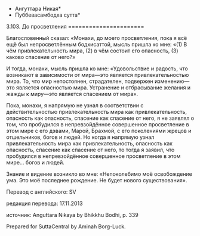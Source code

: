 * Ангуттара Никая*
* Пуббевасамбодха сутта*

3\.103\. До просветления
\=\=\=\=\=\=\=\=\=\=\=\=\=\=\=\=\=\=\=\=\=\=

Благословенный сказал: «Монахи, до моего просветления, пока я всё ещё был непросветлённым бодхисаттой, мысль пришла ко мне: «\(1\) В чём привлекательность мира, \(2\) в чём состоит его опасность, \(3\) каково спасение от него?»

И тогда, монахи, мысль пришла ко мне: «Удовольствие и радость, что возникают в зависимости от мира—это является привлекательностью мира\. То, что мир непостоянен, страдателен, подвержен изменению—это является опасностью мира\. Устранение и отбрасывание желания и жажды к миру—это является спасением от мира»\.

Пока, монахи, я напрямую не узнал в соответствии с действительностью привлекательность мира как привлекательность, опасность как опасность, спасение как спасение от него, я не заявлял о том, что пробудился в непревзойдённое совершенное просветление в этом мире с его дэвами, Марой, Брахмой, с его поколениями жрецов и отшельников, богов и людей\. Но когда я напрямую узнал привлекательность мира как привлекательность, опасность как опасность, спасение как спасение от него, то тогда я заявил, что пробудился в непревзойдённое совершенное просветление в этом мире… богов и людей\.

Знание и видение возникло во мне: «Непоколебимо моё освобождение ума\. Это моё последнее рождение\. Не будет нового существования»\.

Перевод с английского: SV

редакция перевода: 17\.11\.2013

источник: Anguttara Nikaya by Bhikkhu Bodhi, p\. 339

Prepared for SuttaCentral by Aminah Borg\-Luck\.